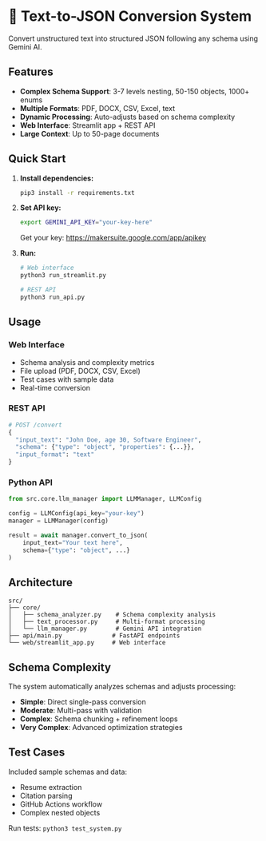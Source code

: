 # 🔄 Text-to-JSON Conversion System

Convert unstructured text into structured JSON following any schema using Gemini AI.

## Features

- **Complex Schema Support**: 3-7 levels nesting, 50-150 objects, 1000+ enums
- **Multiple Formats**: PDF, DOCX, CSV, Excel, text
- **Dynamic Processing**: Auto-adjusts based on schema complexity  
- **Web Interface**: Streamlit app + REST API
- **Large Context**: Up to 50-page documents

## Quick Start

1. **Install dependencies:**
   ```bash
   pip3 install -r requirements.txt
   ```

2. **Set API key:**
   ```bash
   export GEMINI_API_KEY="your-key-here"
   ```
   Get your key: https://makersuite.google.com/app/apikey

3. **Run:**
   ```bash
   # Web interface
   python3 run_streamlit.py
   
   # REST API  
   python3 run_api.py
   ```

## Usage

### Web Interface
- Schema analysis and complexity metrics
- File upload (PDF, DOCX, CSV, Excel)
- Test cases with sample data
- Real-time conversion

### REST API
```python
# POST /convert
{
  "input_text": "John Doe, age 30, Software Engineer",
  "schema": {"type": "object", "properties": {...}},
  "input_format": "text"
}
```

### Python API
```python
from src.core.llm_manager import LLMManager, LLMConfig

config = LLMConfig(api_key="your-key")
manager = LLMManager(config)

result = await manager.convert_to_json(
    input_text="Your text here",
    schema={"type": "object", ...}
)
```

## Architecture

```
src/
├── core/
│   ├── schema_analyzer.py    # Schema complexity analysis
│   ├── text_processor.py     # Multi-format processing  
│   └── llm_manager.py        # Gemini API integration
├── api/main.py              # FastAPI endpoints
└── web/streamlit_app.py     # Web interface
```

## Schema Complexity

The system automatically analyzes schemas and adjusts processing:

- **Simple**: Direct single-pass conversion
- **Moderate**: Multi-pass with validation  
- **Complex**: Schema chunking + refinement loops
- **Very Complex**: Advanced optimization strategies

## Test Cases

Included sample schemas and data:
- Resume extraction
- Citation parsing  
- GitHub Actions workflow
- Complex nested objects

Run tests: `python3 test_system.py` 